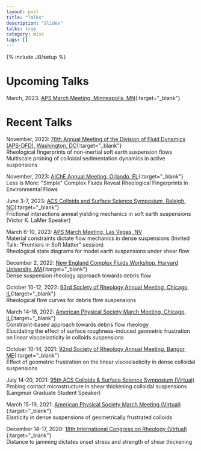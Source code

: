 ```yaml
---
layout: post
title: "Talks"
description: "Slides"
talks: true
category: misc
tags: []
---
```

{% include JB/setup %}

# Upcoming Talks
March, 2023: [APS March Meeting, Minneapolis, MN](https://march.aps.org/schedule){:target="_blank"}<br>

# Recent Talks
November, 2023: [76th Annual Meeting of the Division of Fluid Dynamics (APS-DFD), Washington, DC](https://www.2023apsdfd.org/){:target="_blank"}<br>
Rheological fingerprints of non-inertial soft earth suspension flows<br>Multiscale probing of colloidal sedimentation dynamics in active suspensions

November, 2023: [AIChE Annual Meeting, Orlando, FL](https://aiche.confex.com/aiche/2023/meetingapp.cgi/Person/268597){:target="_blank"}<br>
Less Is More: "Simple" Complex Fluids Reveal Rheological Fingerprints in Environmental Flows


June 3-7, 2023: [ACS Colloids and Surface Science Symposium, Raleigh, NC](https://conferences.coned.ncsu.edu/colloids2023/){:target="_blank"}<br>Frictional interactions anneal yielding mechanics in soft earth suspensions (Victor K. LaMer Speaker)

March 6-10, 2023: [APS March Meeting, Las Vegas, NV](https://meetings.aps.org/Meeting/MAR23/APS_epitome)<br>Material constraints dictate flow mechanics in dense suspensions (Invited Talk: "Frontiers in Soft Matter" session)<br>Rheological state diagrams for model earth suspensions under shear flow 

December 2, 2022: [New England Complex Fluids Workshop, Harvard University, MA](https://complexfluids.org/necf/index.php){:target="_blank"}<br>Dense suspension rheology approach towards debris flow 


October 10-12, 2022: [93rd Society of Rheology Annual Meeting, Chicago, IL](https://www.rheology.org/sor/Annual_Meeting/2022Oct/){:target="_blank"}<br>Rheological flow curves for debris flow suspensions 

March 14-18, 2022: [American Physical Society March Meeting, Chicago, IL](https://meetings.aps.org/Meeting/MAR22/Content/4178){:target="_blank"}<br>Constraint-based approach towards debris flow rheology<br>Elucidating the effect of surface roughness-induced geometric frustration on linear viscoelasticity in colloids suspensions 

October 10-14, 2021: [92nd Society of Rheology Annual Meeting, Bangor, ME](https://www.rheology.org/SoR/Annual_Meeting/2021Oct/Default){:target="_blank"}<br>Effect of geometric frustration on the linear viscoelasticity in dense colloidal suspensions 

July 14-20, 2021: [95th ACS Colloids & Surface Science Symposium (Virtual)](https://sites.psu.edu/2021colloids/)<br>Probing contact microstructure in shear thickening colloidal suspensions (Langmuir Graduate Student Speaker)

March 15-19, 2021: [American Physical Society March Meeting (Virtual)](https://meetings.aps.org/Meeting/MAR21/Session/C06.15){:target="_blank"}<br>Elasticity in dense suspensions of geometrically frustrated colloids 

December 14-17, 2020: [18th International Congress on Rheology (Virtual)](https://www.icr2020.com/){:target="_blank"}<br>Distance to jamming dictates onset stress and strength of shear thickening

